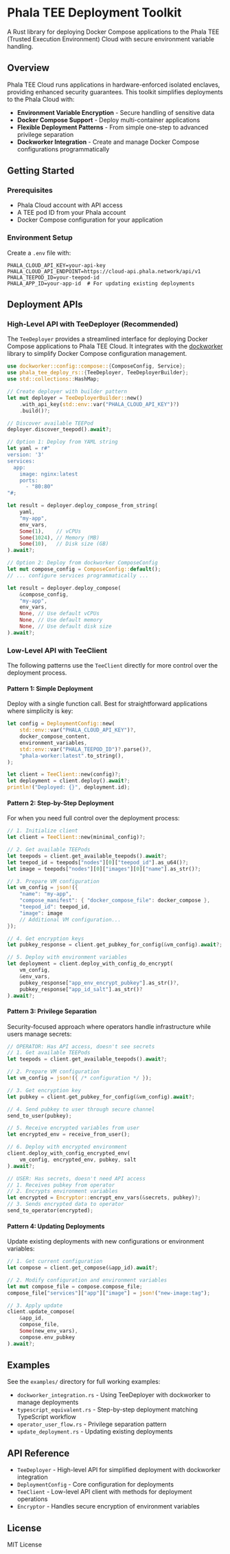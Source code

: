 # Phala TEE Deployment Toolkit

A Rust library for deploying Docker Compose applications to the Phala TEE (Trusted Execution Environment) Cloud with secure environment variable handling.

## Overview

Phala TEE Cloud runs applications in hardware-enforced isolated enclaves, providing enhanced security guarantees. This toolkit simplifies deployments to the Phala Cloud with:

- **Environment Variable Encryption** - Secure handling of sensitive data
- **Docker Compose Support** - Deploy multi-container applications
- **Flexible Deployment Patterns** - From simple one-step to advanced privilege separation
- **Dockworker Integration** - Create and manage Docker Compose configurations programmatically

## Getting Started

### Prerequisites

- Phala Cloud account with API access
- A TEE pod ID from your Phala account
- Docker Compose configuration for your application

### Environment Setup

Create a `.env` file with:

```
PHALA_CLOUD_API_KEY=your-api-key
PHALA_CLOUD_API_ENDPOINT=https://cloud-api.phala.network/api/v1
PHALA_TEEPOD_ID=your-teepod-id
PHALA_APP_ID=your-app-id  # For updating existing deployments
```

## Deployment APIs

### High-Level API with TeeDeployer (Recommended)

The `TeeDeployer` provides a streamlined interface for deploying Docker Compose applications to Phala TEE Cloud. It integrates with the [dockworker](https://github.com/tangle-network/dockworker) library to simplify Docker Compose configuration management.

```rust
use dockworker::config::compose::{ComposeConfig, Service};
use phala_tee_deploy_rs::{TeeDeployer, TeeDeployerBuilder};
use std::collections::HashMap;

// Create deployer with builder pattern
let mut deployer = TeeDeployerBuilder::new()
    .with_api_key(std::env::var("PHALA_CLOUD_API_KEY")?)
    .build()?;

// Discover available TEEPod
deployer.discover_teepod().await?;

// Option 1: Deploy from YAML string
let yaml = r#"
version: '3'
services:
  app:
    image: nginx:latest
    ports:
      - "80:80"
"#;

let result = deployer.deploy_compose_from_string(
    yaml,
    "my-app",
    env_vars,
    Some(1),    // vCPUs
    Some(1024), // Memory (MB)
    Some(10),   // Disk size (GB)
).await?;

// Option 2: Deploy from dockworker ComposeConfig
let mut compose_config = ComposeConfig::default();
// ... configure services programmatically ...

let result = deployer.deploy_compose(
    &compose_config,
    "my-app",
    env_vars,
    None, // Use default vCPUs
    None, // Use default memory
    None, // Use default disk size
).await?;
```

### Low-Level API with TeeClient

The following patterns use the `TeeClient` directly for more control over the deployment process.

#### Pattern 1: Simple Deployment

Deploy with a single function call. Best for straightforward applications where simplicity is key:

```rust
let config = DeploymentConfig::new(
    std::env::var("PHALA_CLOUD_API_KEY")?,
    docker_compose_content,
    environment_variables,
    std::env::var("PHALA_TEEPOD_ID")?.parse()?,
    "phala-worker:latest".to_string(),
);

let client = TeeClient::new(config)?;
let deployment = client.deploy().await?;
println!("Deployed: {}", deployment.id);
```

#### Pattern 2: Step-by-Step Deployment

For when you need full control over the deployment process:

```rust
// 1. Initialize client
let client = TeeClient::new(minimal_config)?;

// 2. Get available TEEPods
let teepods = client.get_available_teepods().await?;
let teepod_id = teepods["nodes"][0]["teepod_id"].as_u64()?;
let image = teepods["nodes"][0]["images"][0]["name"].as_str()?;

// 3. Prepare VM configuration
let vm_config = json!({
    "name": "my-app",
    "compose_manifest": { "docker_compose_file": docker_compose },
    "teepod_id": teepod_id,
    "image": image
    // Additional VM configuration...
});

// 4. Get encryption keys
let pubkey_response = client.get_pubkey_for_config(&vm_config).await?;

// 5. Deploy with environment variables
let deployment = client.deploy_with_config_do_encrypt(
    vm_config,
    &env_vars,
    pubkey_response["app_env_encrypt_pubkey"].as_str()?,
    pubkey_response["app_id_salt"].as_str()?
).await?;
```

#### Pattern 3: Privilege Separation

Security-focused approach where operators handle infrastructure while users manage secrets:

```rust
// OPERATOR: Has API access, doesn't see secrets
// 1. Get available TEEPods
let teepods = client.get_available_teepods().await?;

// 2. Prepare VM configuration
let vm_config = json!({ /* configuration */ });

// 3. Get encryption key
let pubkey = client.get_pubkey_for_config(&vm_config).await?;

// 4. Send pubkey to user through secure channel
send_to_user(pubkey);

// 5. Receive encrypted variables from user
let encrypted_env = receive_from_user();

// 6. Deploy with encrypted environment
client.deploy_with_config_encrypted_env(
    vm_config, encrypted_env, pubkey, salt
).await?;

// USER: Has secrets, doesn't need API access
// 1. Receives pubkey from operator
// 2. Encrypts environment variables
let encrypted = Encryptor::encrypt_env_vars(&secrets, pubkey)?;
// 3. Sends encrypted data to operator
send_to_operator(encrypted);
```

#### Pattern 4: Updating Deployments

Update existing deployments with new configurations or environment variables:

```rust
// 1. Get current configuration
let compose = client.get_compose(&app_id).await?;

// 2. Modify configuration and environment variables
let mut compose_file = compose.compose_file;
compose_file["services"]["app"]["image"] = json!("new-image:tag");

// 3. Apply update
client.update_compose(
    &app_id,
    compose_file,
    Some(new_env_vars),
    compose.env_pubkey
).await?;
```

## Examples

See the `examples/` directory for full working examples:

- `dockworker_integration.rs` - Using TeeDeployer with dockworker to manage deployments
- `typescript_equivalent.rs` - Step-by-step deployment matching TypeScript workflow
- `operator_user_flow.rs` - Privilege separation pattern
- `update_deployment.rs` - Updating existing deployments

## API Reference

- `TeeDeployer` - High-level API for simplified deployment with dockworker integration
- `DeploymentConfig` - Core configuration for deployments
- `TeeClient` - Low-level API client with methods for deployment operations
- `Encryptor` - Handles secure encryption of environment variables

## License

MIT License
